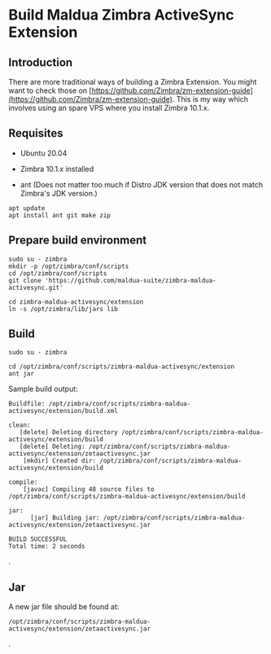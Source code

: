# Build Maldua Zimbra ActiveSync Extension

## Introduction

There are more traditional ways of building a Zimbra Extension. You might want to check those on [https://github.com/Zimbra/zm-extension-guide](https://github.com/Zimbra/zm-extension-guide).
This is my way which involves using an spare VPS where you install Zimbra 10.1.x.

## Requisites

- Ubuntu 20.04
- Zimbra 10.1.x installed

- ant (Does not matter too much if Distro JDK version that does not match Zimbra's JDK version.)

```
apt update
apt install ant git make zip
```

## Prepare build environment

```
sudo su - zimbra
mkdir -p /opt/zimbra/conf/scripts
cd /opt/zimbra/conf/scripts
git clone 'https://github.com/maldua-suite/zimbra-maldua-activesync.git'

cd zimbra-maldua-activesync/extension
ln -s /opt/zimbra/lib/jars lib
```

## Build

```
sudo su - zimbra

cd /opt/zimbra/conf/scripts/zimbra-maldua-activesync/extension
ant jar
```

Sample build output:
```
Buildfile: /opt/zimbra/conf/scripts/zimbra-maldua-activesync/extension/build.xml

clean:
   [delete] Deleting directory /opt/zimbra/conf/scripts/zimbra-maldua-activesync/extension/build
   [delete] Deleting: /opt/zimbra/conf/scripts/zimbra-maldua-activesync/extension/zetaactivesync.jar
    [mkdir] Created dir: /opt/zimbra/conf/scripts/zimbra-maldua-activesync/extension/build

compile:
    [javac] Compiling 48 source files to /opt/zimbra/conf/scripts/zimbra-maldua-activesync/extension/build

jar:
      [jar] Building jar: /opt/zimbra/conf/scripts/zimbra-maldua-activesync/extension/zetaactivesync.jar

BUILD SUCCESSFUL
Total time: 2 seconds
```
.

## Jar

A new jar file should be found at:
```
/opt/zimbra/conf/scripts/zimbra-maldua-activesync/extension/zetaactivesync.jar
```
.
